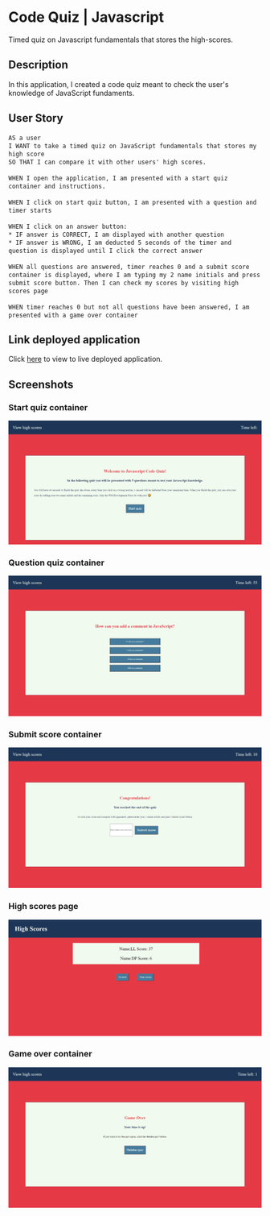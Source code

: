 # Code Quiz | Javascript

Timed quiz on Javascript fundamentals that stores the high-scores.

## Description

In this application, I created a code quiz meant to check the user's knowledge of JavaScript fundaments.

## User Story

```
AS a user
I WANT to take a timed quiz on JavaScript fundamentals that stores my high score
SO THAT I can compare it with other users' high scores.

WHEN I open the application, I am presented with a start quiz container and instructions.

WHEN I click on start quiz button, I am presented with a question and timer starts

WHEN I click on an answer button:
* IF answer is CORRECT, I am displayed with another question
* IF answer is WRONG, I am deducted 5 seconds of the timer and question is displayed until I click the correct answer

WHEN all questions are answered, timer reaches 0 and a submit score container is displayed, where I am typing my 2 name initials and press submit score button. Then I can check my scores by visiting high scores page

WHEN timer reaches 0 but not all questions have been answered, I am presented with a game over container
```

## Link deployed application

Click [here](https://lianavaleria15.github.io/code-quiz/) to view to live deployed application.

## Screenshots

### Start quiz container

![start quiz view](assets/images/screenshot_1.png)

### Question quiz container

![question quiz container view](assets/images/screenshot_2.png)

### Submit score container

![Submit score container viw](assets/images/screenshot_3.png)

### High scores page

![High scores page view](assets/images/screenshot_4.png)

### Game over container

![Game over container view](assets/images/screenshot_5.png)
